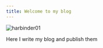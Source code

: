 ```yaml
---
title: Welcome to my blog
---
```

![harbinder01](https://github.com/user-attachments/assets/208c8fff-19c9-4386-839f-70f2f442ccd8)

<p>
 Here I write my blog and publish them
</p>
